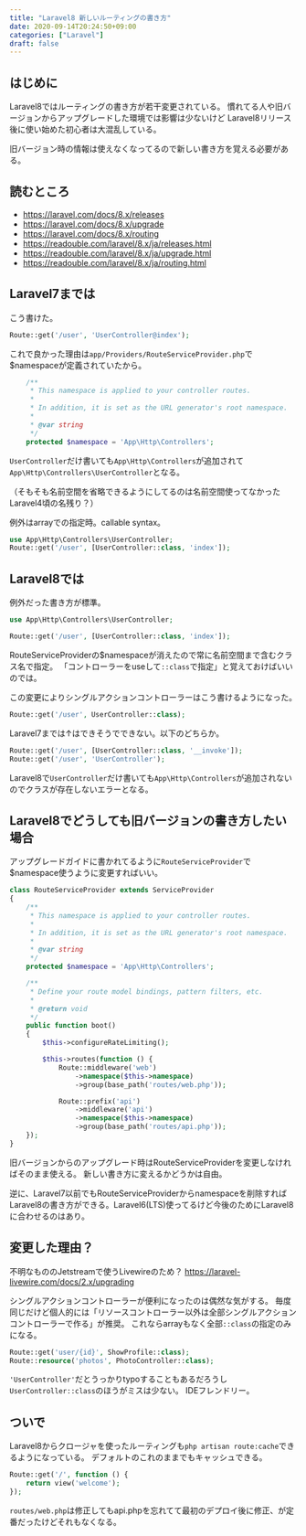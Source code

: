 ```yaml
---
title: "Laravel8 新しいルーティングの書き方"
date: 2020-09-14T20:24:50+09:00
categories: ["Laravel"]
draft: false
---
```


## はじめに
Laravel8ではルーティングの書き方が若干変更されている。
慣れてる人や旧バージョンからアップグレードした環境では影響は少ないけど
Laravel8リリース後に使い始めた初心者は大混乱している。

旧バージョン時の情報は使えなくなってるので新しい書き方を覚える必要がある。

## 読むところ
- https://laravel.com/docs/8.x/releases
- https://laravel.com/docs/8.x/upgrade
- https://laravel.com/docs/8.x/routing
- https://readouble.com/laravel/8.x/ja/releases.html
- https://readouble.com/laravel/8.x/ja/upgrade.html
- https://readouble.com/laravel/8.x/ja/routing.html

## Laravel7までは
こう書けた。

```php
Route::get('/user', 'UserController@index');
```

これで良かった理由は`app/Providers/RouteServiceProvider.php`で$namespaceが定義されていたから。

```php
    /**
     * This namespace is applied to your controller routes.
     *
     * In addition, it is set as the URL generator's root namespace.
     *
     * @var string
     */
    protected $namespace = 'App\Http\Controllers';
```

`UserController`だけ書いても`App\Http\Controllers`が追加されて`App\Http\Controllers\UserController`となる。

（そもそも名前空間を省略できるようにしてるのは名前空間使ってなかったLaravel4頃の名残り？）

例外はarrayでの指定時。callable syntax。

```php
use App\Http\Controllers\UserController;
Route::get('/user', [UserController::class, 'index']);
```

## Laravel8では
例外だった書き方が標準。

```php
use App\Http\Controllers\UserController;

Route::get('/user', [UserController::class, 'index']);
```

RouteServiceProviderの$namespaceが消えたので常に名前空間まで含むクラス名で指定。
「コントローラーをuseして`::class`で指定」と覚えておけばいいのでは。

この変更によりシングルアクションコントローラーはこう書けるようになった。

```php
Route::get('/user', UserController::class);
```

Laravel7までは↑はできそうでできない。以下のどちらか。

```php
Route::get('/user', [UserController::class, '__invoke']);
Route::get('/user', 'UserController');
```

Laravel8で`UserController`だけ書いても`App\Http\Controllers`が追加されないのでクラスが存在しないエラーとなる。

## Laravel8でどうしても旧バージョンの書き方したい場合
アップグレードガイドに書かれてるように`RouteServiceProvider`で$namespace使うように変更すればいい。

```php
class RouteServiceProvider extends ServiceProvider
{
    /**
     * This namespace is applied to your controller routes.
     *
     * In addition, it is set as the URL generator's root namespace.
     *
     * @var string
     */
    protected $namespace = 'App\Http\Controllers';

    /**
     * Define your route model bindings, pattern filters, etc.
     *
     * @return void
     */
    public function boot()
    {
        $this->configureRateLimiting();

        $this->routes(function () {
            Route::middleware('web')
                ->namespace($this->namespace)
                ->group(base_path('routes/web.php'));

            Route::prefix('api')
                ->middleware('api')
                ->namespace($this->namespace)
                ->group(base_path('routes/api.php'));
    });
}
```

旧バージョンからのアップグレード時はRouteServiceProviderを変更しなければそのまま使える。
新しい書き方に変えるかどうかは自由。

逆に、Laravel7以前でもRouteServiceProviderからnamespaceを削除すればLaravel8の書き方ができる。Laravel6(LTS)使ってるけど今後のためにLaravel8に合わせるのはあり。

## 変更した理由？
不明なもののJetstreamで使うLivewireのため？
https://laravel-livewire.com/docs/2.x/upgrading

シングルアクションコントローラーが便利になったのは偶然な気がする。
毎度同じだけど個人的には「リソースコントローラー以外は全部シングルアクションコントローラーで作る」が推奨。
これならarrayもなく全部`::class`の指定のみになる。

```php
Route::get('user/{id}', ShowProfile::class);
Route::resource('photos', PhotoController::class);
```

`'UserController'`だとうっかりtypoすることもあるだろうし`UserController::class`のほうがミスは少ない。
IDEフレンドリー。

## ついで
Laravel8からクロージャを使ったルーティングも`php artisan route:cache`できるようになっている。
デフォルトのこれのままでもキャッシュできる。

```php
Route::get('/', function () {
    return view('welcome');
});
```

`routes/web.php`は修正してもapi.phpを忘れてて最初のデプロイ後に修正、が定番だったけどそれもなくなる。